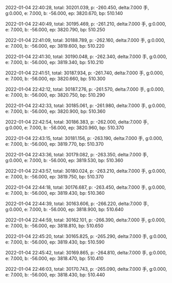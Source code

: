 2022-01-04 22:40:28, total: 30201.039, p: -260.450, delta:7.000 手, g:0.000, e: 7.000, b: -56.000, ep: 3820.670, bp: 510.140

2022-01-04 22:40:49, total: 30195.469, p: -261.210, delta:7.000 手, g:0.000, e: 7.000, b: -56.000, ep: 3820.790, bp: 510.250

2022-01-04 22:41:09, total: 30188.789, p: -262.160, delta:7.000 手, g:0.000, e: 7.000, b: -56.000, ep: 3819.600, bp: 510.220

2022-01-04 22:41:30, total: 30190.048, p: -262.340, delta:7.000 手, g:0.000, e: 7.000, b: -56.000, ep: 3819.340, bp: 510.210

2022-01-04 22:41:51, total: 30187.934, p: -261.740, delta:7.000 手, g:0.000, e: 7.000, b: -56.000, ep: 3820.660, bp: 510.300

2022-01-04 22:42:12, total: 30187.276, p: -261.570, delta:7.000 手, g:0.000, e: 7.000, b: -56.000, ep: 3820.750, bp: 510.290

2022-01-04 22:42:33, total: 30185.061, p: -261.980, delta:7.000 手, g:0.000, e: 7.000, b: -56.000, ep: 3820.900, bp: 510.360

2022-01-04 22:42:54, total: 30186.383, p: -262.000, delta:7.000 手, g:0.000, e: 7.000, b: -56.000, ep: 3820.960, bp: 510.370

2022-01-04 22:43:15, total: 30181.156, p: -263.190, delta:7.000 手, g:0.000, e: 7.000, b: -56.000, ep: 3819.770, bp: 510.370

2022-01-04 22:43:36, total: 30179.082, p: -263.350, delta:7.000 手, g:0.000, e: 7.000, b: -56.000, ep: 3819.530, bp: 510.360

2022-01-04 22:43:57, total: 30180.024, p: -263.210, delta:7.000 手, g:0.000, e: 7.000, b: -56.000, ep: 3819.750, bp: 510.370

2022-01-04 22:44:18, total: 30176.687, p: -263.450, delta:7.000 手, g:0.000, e: 7.000, b: -56.000, ep: 3819.430, bp: 510.360

2022-01-04 22:44:39, total: 30163.606, p: -266.220, delta:7.000 手, g:0.000, e: 7.000, b: -56.000, ep: 3818.900, bp: 510.640

2022-01-04 22:44:59, total: 30162.101, p: -266.390, delta:7.000 手, g:0.000, e: 7.000, b: -56.000, ep: 3818.810, bp: 510.650

2022-01-04 22:45:20, total: 30165.825, p: -265.290, delta:7.000 手, g:0.000, e: 7.000, b: -56.000, ep: 3819.430, bp: 510.590

2022-01-04 22:45:42, total: 30169.865, p: -264.810, delta:7.000 手, g:0.000, e: 7.000, b: -56.000, ep: 3818.470, bp: 510.410

2022-01-04 22:46:03, total: 30170.743, p: -265.090, delta:7.000 手, g:0.000, e: 7.000, b: -56.000, ep: 3818.430, bp: 510.440